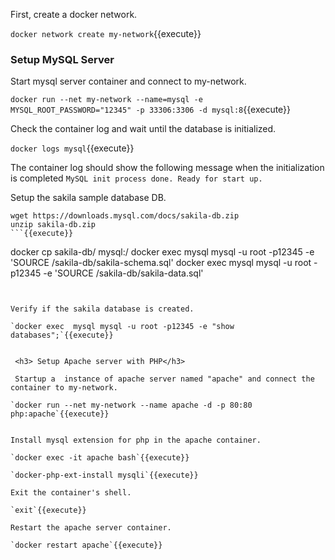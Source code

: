 First, create a docker network.

`docker network create my-network`{{execute}}


<h3> Setup MySQL Server</h3>

Start mysql server container and connect to my-network.

`docker run --net my-network --name=mysql -e MYSQL_ROOT_PASSWORD="12345" -p 33306:3306 -d mysql:8`{{execute}}


Check the container log and wait until the database is initialized.

`docker logs mysql`{{execute}}

The container log should show the following message when the initialization is completed 
`MySQL init process done. Ready for start up.`


Setup the sakila sample database DB.

```
wget https://downloads.mysql.com/docs/sakila-db.zip
unzip sakila-db.zip
```{{execute}}

```
docker cp  sakila-db/ mysql:/
docker exec  mysql mysql -u root -p12345 -e 'SOURCE /sakila-db/sakila-schema.sql'
docker exec  mysql mysql -u root -p12345 -e 'SOURCE /sakila-db/sakila-data.sql'
```{{execute}}


Verify if the sakila database is created.

`docker exec  mysql mysql -u root -p12345 -e "show databases";`{{execute}}
 
 
 <h3> Setup Apache server with PHP</h3>
 
 Startup a  instance of apache server named "apache" and connect the container to my-network.

`docker run --net my-network --name apache -d -p 80:80 php:apache`{{execute}}


Install mysql extension for php in the apache container.

`docker exec -it apache bash`{{execute}}

`docker-php-ext-install mysqli`{{execute}}

Exit the container's shell.

`exit`{{execute}}

Restart the apache server container.

`docker restart apache`{{execute}}